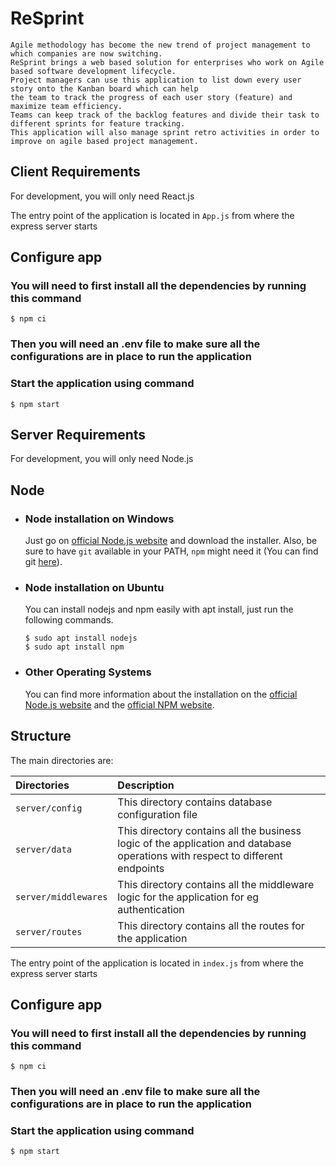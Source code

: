 # ReSprint
    Agile methodology has become the new trend of project management to which companies are now switching. 
    ReSprint brings a web based solution for enterprises who work on Agile based software development lifecycle. 
    Project managers can use this application to list down every user story onto the Kanban board which can help 
    the team to track the progress of each user story (feature) and maximize team efficiency. 
    Teams can keep track of the backlog features and divide their task to different sprints for feature tracking. 
    This application will also manage sprint retro activities in order to improve on agile based project management.

## Client Requirements
For development, you will only need React.js

The entry point of the application is located in `App.js` from where the express server starts

## Configure app

### You will need to first install all the dependencies by running this command

    $ npm ci

### Then you will need an .env file to make sure all the configurations are in place to run the application

### Start the application using command

    $ npm start
## Server Requirements

For development, you will only need Node.js

## Node

- ### Node installation on Windows

  Just go on [official Node.js website](https://nodejs.org/) and download the installer.
  Also, be sure to have `git` available in your PATH, `npm` might need it (You can find git [here](https://git-scm.com/)).

- ### Node installation on Ubuntu

  You can install nodejs and npm easily with apt install, just run the following commands.

      $ sudo apt install nodejs
      $ sudo apt install npm

- ### Other Operating Systems
  You can find more information about the installation on the [official Node.js website](https://nodejs.org/) and the [official NPM website](https://npmjs.org/).

## Structure

The main directories are:

| Directories    | Description                                                                                                                      |
| :------------- | :------------------------------------------------------------------------------------------------------------------------------- |
| `server/config`      | This directory contains database configuration file                                                                              |
| `server/data`        | This directory contains all the business logic of the application and database operations with respect to different endpoints    |
| `server/middlewares` | This directory contains all the middleware logic for the application for eg authentication                                       |
| `server/routes`      | This directory contains all the routes for the application                                                                       |

The entry point of the application is located in `index.js` from where the express server starts

## Configure app

### You will need to first install all the dependencies by running this command

    $ npm ci

### Then you will need an .env file to make sure all the configurations are in place to run the application

### Start the application using command

    $ npm start
